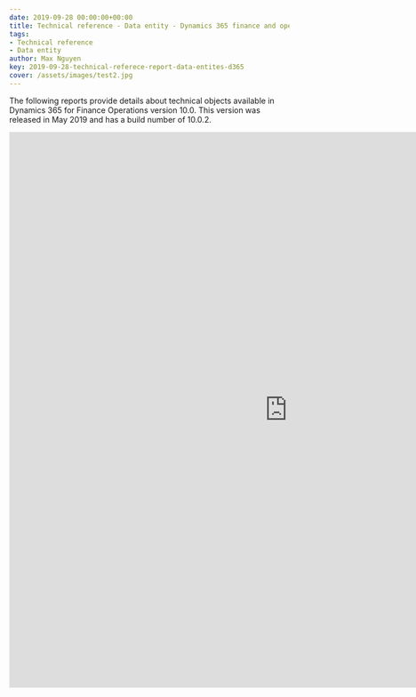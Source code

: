 ```yaml
---
date: 2019-09-28 00:00:00+00:00
title: Technical reference - Data entity - Dynamics 365 finance and operations 
tags:
- Technical reference
- Data entity
author: Max Nguyen
key: 2019-09-28-technical-referece-report-data-entites-d365
cover: /assets/images/test2.jpg
---
```


The following reports provide details about technical objects available in Dynamics 365 for Finance Operations version 10.0. This version was released in May 2019 and has a build number of 10.0.2.

<iframe src="https://onedrive.live.com/embed?cid=7198ABAAEE532EE3&resid=7198ABAAEE532EE3%21337409&authkey=ABl8QaiHw7y4r7g&em=2" width="1000" height="1000" frameborder="0" scrolling="no"></iframe>